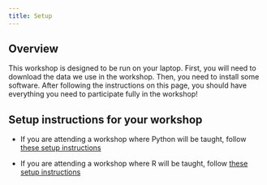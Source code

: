 ```yaml
---
title: Setup
---
```







## Overview

This workshop is designed to be run on your laptop. First, you will need to download the data we use in the workshop. Then, you need to
install some software. After following the instructions on this page, you should have everything you need to participate fully in the
workshop!



## Setup instructions for your workshop

- If you are attending a workshop where Python will be taught,
  follow [these setup instructions](setup-python-workshop.md)

- If you are attending a workshop where R will be taught,
  follow [these setup instructions](setup-r-workshop.md)


